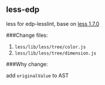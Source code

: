 
less-edp
---

less for edp-lesslint, base on [less 1.7.0](https://github.com/less/less.js/tree/v1.7.0)

###Change files:
    
1. `less/lib/less/tree/color.js`
2. `less/lib/less/tree/dimension.js`


###Why change:

add `originalValue` to AST